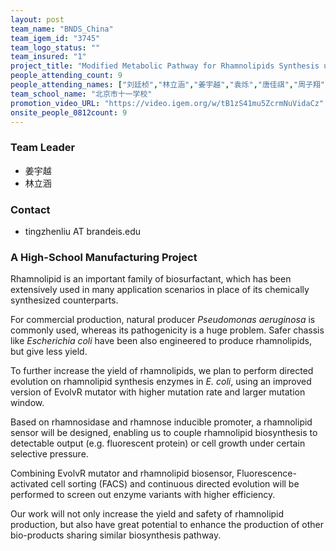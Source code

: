 ```yaml
---
layout: post
team_name: "BNDS_China"
team_igem_id: "3745"
team_logo_status: ""
team_insured: "1"
project_title: "Modified Metabolic Pathway for Rhamnolipids Synthesis using Directed Evolution"
people_attending_count: 9
people_attending_names: ["刘廷桢","林立涵","姜宇越","袁烁","唐佳祺","周子翔","宋建飞","陈怡安","宋林所"]
team_school_name: "北京市十一学校"
promotion_video_URL: "https://video.igem.org/w/tB1zS41mu5ZcrmNuVidaCz"
onsite_people_0812count: 9
---
```



### Team Leader
* 姜宇越
* 林立涵

### Contact
* tingzhenliu AT brandeis.edu

### A High-School Manufacturing Project

Rhamnolipid is an important family of biosurfactant, which has been extensively used in many application scenarios in place of its chemically synthesized counterparts.

For commercial production, natural producer *Pseudomonas aeruginosa* is commonly used, whereas its pathogenicity is a huge problem. Safer chassis like *Escherichia coli* have been also engineered to produce rhamnolipids, but give less yield.

To further increase the yield of rhamnolipids, we plan to perform directed evolution on rhamnolipid synthesis enzymes in *E. coli*, using an improved version of EvolvR mutator with higher mutation rate and larger mutation window.

Based on rhamnosidase and rhamnose inducible promoter, a rhamnolipid sensor will be designed, enabling us to couple rhamnolipid biosynthesis to detectable output (e.g. fluorescent protein) or cell growth under certain selective pressure.

Combining EvolvR mutator and rhamnolipid biosensor, Fluorescence-activated cell sorting (FACS) and continuous directed evolution will be performed to screen out enzyme variants with higher efficiency.

Our work will not only increase the yield and safety of rhamnolipid production, but also have great potential to enhance the production of other bio-products sharing similar biosynthesis pathway.
